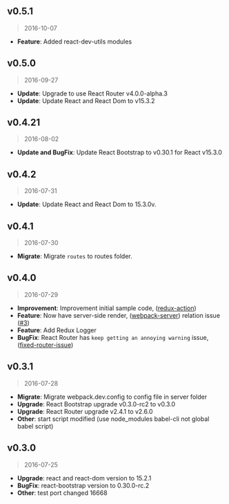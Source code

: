 ## v0.5.1

> 2016-10-07

- **Feature**: Added react-dev-utils modules

## v0.5.0

> 2016-09-27

- **Update**: Upgrade to use React Router v4.0.0-alpha.3
- **Update**: Update React and React Dom to v15.3.2

## v0.4.21

> 2016-08-02

- **Update and BugFix**: Update React Bootstrap to v0.30.1 for React v15.3.0


## v0.4.2

> 2016-07-31

- **Update**: Update React and React Dom to 15.3.0v.


## v0.4.1

> 2016-07-30

- **Migrate**: Migrate `routes` to routes folder.

## v0.4.0

> 2016-07-29

- **Improvement**: Improvement initial sample code, ([redux-action])
- **Feature**: Now have server-side render, ([webpack-server]) relation issue ([#3])
- **Feature**: Add Redux Logger
- **BugFix**: React Router has `keep getting an annoying warning` issue, ([fixed-router-issue])

[fixed-router-issue]: https://github.com/madeinfree/react-basic-starter/commit/88c82f548b57b6efd0f22b3870905a487a68c0d2
[redux-action]: https://github.com/madeinfree/react-basic-starter/commit/70929bf7fbfb4c8cec9021b3fd96216783371ced
[webpack-server]: https://github.com/madeinfree/react-basic-starter/commit/4f548d9fa699e7cff3f39a3ce946cbf871cbbb08
[#3]: https://github.com/madeinfree/react-basic-starter/issues/3

## v0.3.1

> 2016-07-28

- **Migrate**: Migrate webpack.dev.config to config file in server folder
- **Upgrade**: React Bootstrap upgrade v0.3.0-rc2 to v0.3.0
- **Upgrade**: React Router upgrade v2.4.1 to v2.6.0
- **Other**: start script modified (use node_modules babel-cli not global babel script)


## v0.3.0

> 2016-07-25

- **Upgrade**: react and react-dom version to 15.2.1
- **BugFix**: react-bootstrap version to 0.30.0-rc.2
- **Other**: test port changed 16668
